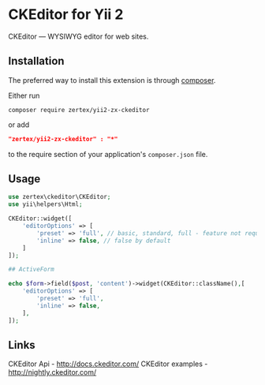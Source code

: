 CKEditor for Yii 2
==================

CKEditor — WYSIWYG editor for web sites.


Installation
------------
The preferred way to install this extension is through [composer](http://getcomposer.org/download/).

Either run

```
composer require zertex/yii2-zx-ckeditor
```
or add

```json
"zertex/yii2-zx-ckeditor" : "*"
```

to the require section of your application's `composer.json` file.


Usage
-----

```php
use zertex\ckeditor\CKEditor;
use yii\helpers\Html;

CKEditor::widget([
    'editorOptions' => [
        'preset' => 'full', // basic, standard, full - feature not required
        'inline' => false, // false by default
    ]
]);

## ActiveForm

echo $form->field($post, 'content')->widget(CKEditor::className(),[
    'editorOptions' => [
        'preset' => 'full',
        'inline' => false,
    ],
]);
```

Links
-----

CKEditor Api - http://docs.ckeditor.com/
CKEditor examples - http://nightly.ckeditor.com/
